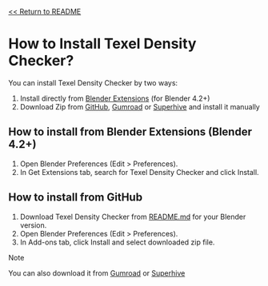 [<< Return to README](../README.md#documentation)

# How to Install Texel Density Checker?

You can install Texel Density Checker by two ways:

1. Install directly from [Blender Extensions](https://extensions.blender.org/add-ons/texel-density-checker/) (for Blender 4.2+)
2. Download Zip from [GitHub](../README.md#download-latest-version), [Gumroad](https://mrven.gumroad.com/l/CEIOR) or [Superhive](https://superhivemarket.com/products/texel-density-checker) and install it manually

## How to install from Blender Extensions (Blender 4.2+)

1. Open Blender Preferences (Edit > Preferences).
2. In Get Extensions tab, search for Texel Density Checker and click Install.

## How to install from GitHub

1. Download Texel Density Checker from [README.md](../README.md#download-latest-version) for your Blender version.
2. Open Blender Preferences (Edit > Preferences).
3. In Add-ons tab, click Install and select downloaded zip file.

> [!NOTE]
> You can also download it from [Gumroad](https://mrven.gumroad.com/l/CEIOR) or [Superhive](https://superhivemarket.com/products/texel-density-checker)